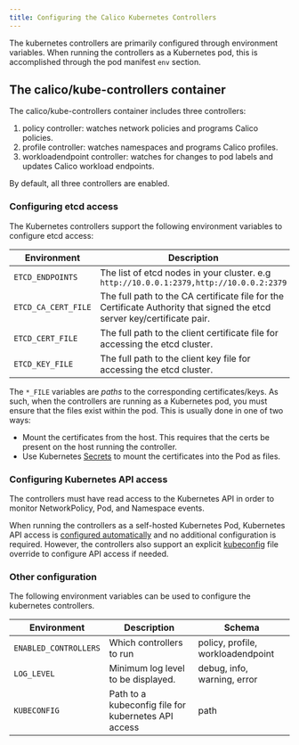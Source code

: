 ```yaml
---
title: Configuring the Calico Kubernetes Controllers
---
```


The kubernetes controllers are primarily configured through environment variables. When running
the controllers as a Kubernetes pod, this is accomplished through the pod manifest `env`
section.

## The calico/kube-controllers container

The calico/kube-controllers container includes three controllers:

1) policy controller: watches network policies and programs Calico policies.
2) profile controller: watches namespaces and programs Calico profiles.
3) workloadendpoint controller: watches for changes to pod labels and updates Calico workload endpoints.

By default, all three controllers are enabled.

### Configuring etcd access

The Kubernetes controllers support the following environment variables to configure etcd access:

| Environment   | Description | Schema |
| ------------- | ----------- | ------ |
| `ETCD_ENDPOINTS`    | The list of etcd nodes in your cluster. e.g `http://10.0.0.1:2379,http://10.0.0.2:2379`
| `ETCD_CA_CERT_FILE` | The full path to the CA certificate file for the Certificate Authority that signed the etcd server key/certificate pair. | path
| `ETCD_CERT_FILE`    | The full path to the client certificate file for accessing the etcd cluster. | path
| `ETCD_KEY_FILE`     | The full path to the client key file for accessing the etcd cluster. | path

The `*_FILE` variables are _paths_ to the corresponding certificates/keys. As such, when the controllers are running as a Kubernetes pod, you
must ensure that the files exist within the pod. This is usually done in one of two ways:

* Mount the certificates from the host. This requires that the certs be present on the host running the controller.
* Use Kubernetes [Secrets](http://kubernetes.io/docs/user-guide/secrets/) to mount the certificates into the Pod as files.

### Configuring Kubernetes API access

The controllers must have read access to the Kubernetes API in order to monitor NetworkPolicy, Pod, and Namespace events.

When running the controllers as a self-hosted Kubernetes Pod, Kubernetes API access is [configured automatically][in-cluster-config] and
no additional configuration is required. However, the controllers also support an explicit [kubeconfig][kubeconfig] file override to
configure API access if needed.

### Other configuration

The following environment variables can be used to configure the kubernetes controllers.

| Environment   | Description | Schema |
| ------------- | ----------- | ------ |
| `ENABLED_CONTROLLERS` | Which controllers to run | policy, profile, workloadendpoint |
| `LOG_LEVEL`     | Minimum log level to be displayed. | debug, info, warning, error |
| `KUBECONFIG`    | Path to a kubeconfig file for kubernetes API access | path |

[in-cluster-config]: https://kubernetes.io/docs/tasks/access-application-cluster/access-cluster/#accessing-the-api-from-a-pod
[kubeconfig]: https://kubernetes.io/docs/concepts/configuration/organize-cluster-access-kubeconfig/
